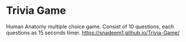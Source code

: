 # Trivia Game

Human Anatomy multiple choice game.
Consist of 10 questions, each questions as 15 seconds timer.
https://snadeem1.github.io/Trivia-Game/